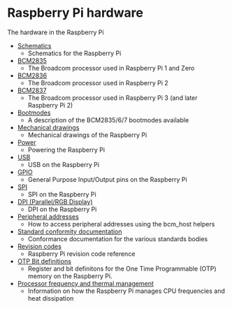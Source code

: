 # Raspberry Pi hardware

The hardware in the Raspberry Pi

- [Schematics](schematics/README.md)
    - Schematics for the Raspberry Pi
- [BCM2835](bcm2835/README.md)
    - The Broadcom processor used in Raspberry Pi 1 and Zero
- [BCM2836](bcm2836/README.md)
    - The Broadcom processor used in Raspberry Pi 2
- [BCM2837](bcm2837/README.md)
    - The Broadcom processor used in Raspberry Pi 3 (and later Raspberry Pi 2)
- [Bootmodes](bootmodes/README.md)
    - A description of the BCM2835/6/7 bootmodes available 
- [Mechanical drawings](mechanical/README.md)
    - Mechanical drawings of the Raspberry Pi
- [Power](power/README.md)
    - Powering the Raspberry Pi
- [USB](usb/README.md)
    - USB on the Raspberry Pi
- [GPIO](gpio/README.md)
    - General Purpose Input/Output pins on the Raspberry Pi
- [SPI](spi/README.md)
    - SPI on the Raspberry Pi
- [DPI (Parallel/RGB Display)](dpi/README.md)
    - DPI on the Raspberry Pi
- [Peripheral addresses](peripheral_addresses.md)
    - How to access peripheral addresses using the bcm_host helpers
- [Standard conformity documentation](conformity.md)
    - Conformance documentation for the various standards bodies
- [Revision codes](revision-codes/README.md)
    - Raspberry Pi revision code reference
- [OTP Bit definitions](otpbits.md)
    - Register and bit definitons for the One Time Programmable (OTP) memory on the Raspberry Pi.
- [Processor frequency and thermal management](frequency-management.md)
    - Information on how the Raspberry Pi manages CPU frequencies and heat dissipation
